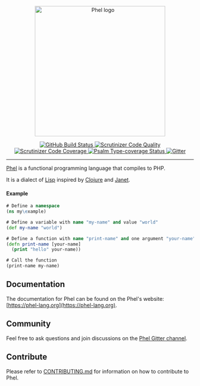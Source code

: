<p align="center">
  <img src="logo_readme.svg" width="350" alt="Phel logo"/>
</p>

<p align="center">
  <a href="https://github.com/phel-lang/phel-lang/actions">
    <img src="https://github.com/phel-lang/phel-lang/workflows/CI/badge.svg" alt="GitHub Build Status">
  </a>
  <a href="https://scrutinizer-ci.com/g/phel-lang/phel-lang/?branch=master">
    <img src="https://scrutinizer-ci.com/g/phel-lang/phel-lang/badges/quality-score.png?b=master" alt="Scrutinizer Code Quality">
  </a>
  <a href="https://scrutinizer-ci.com/g/phel-lang/phel-lang/?branch=master">
    <img src="https://scrutinizer-ci.com/g/phel-lang/phel-lang/badges/coverage.png?b=master" alt="Scrutinizer Code Coverage">
  </a>
  <a href="https://shepherd.dev/github/phel-lang/phel-lang">
    <img src="https://shepherd.dev/github/phel-lang/phel-lang/coverage.svg" alt="Psalm Type-coverage Status">
  </a>
  <a href="https://gitter.im/phel-lang/community?utm_source=badge&amp;utm_medium=badge&amp;utm_campaign=pr-badge">
    <img src="https://badges.gitter.im/Join%20Chat.svg" alt="Gitter">
  </a>
</p>

---

[Phel](https://phel-lang.org/) is a functional programming language that compiles to PHP.

It is a dialect of [Lisp](https://en.wikipedia.org/wiki/Lisp_(programming_language)) inspired by [Clojure](https://clojure.org/) and [Janet](https://janet-lang.org/).

#### Example
<!-- using "clojure" here is just for the md coloring -->
```clojure
# Define a namespace
(ns my\example)

# Define a variable with name "my-name" and value "world"
(def my-name "world")

# Define a function with name "print-name" and one argument "your-name"
(defn print-name [your-name]
  (print "hello" your-name))

# Call the function
(print-name my-name)
```

## Documentation

The documentation for Phel can be found on the Phel's website: [https://phel-lang.org](https://phel-lang.org).

## Community

Feel free to ask questions and join discussions on the [Phel Gitter channel](https://gitter.im/phel-lang/community).

## Contribute

Please refer to [CONTRIBUTING.md](https://github.com/phel-lang/phel-lang/blob/master/.github/CONTRIBUTING.md) for information on how to contribute to Phel.
